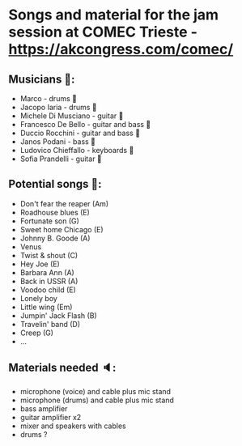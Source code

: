 # Songs and material for the jam session at COMEC Trieste - https://akcongress.com/comec/

## Musicians 🎼:
+ Marco - drums 🥁
+ Jacopo Iaria - drums 🥁
+ Michele Di Musciano - guitar 🎸
+ Francesco De Bello - guitar and bass 🎸
+ Duccio Rocchini - guitar and bass 🎸
+ Janos Podani - bass 🎸
+ Ludovico Chieffallo - keyboards 🎹
+ Sofia Prandelli - guitar 🎸

## Potential songs 🎵:
+ Don't fear the reaper (Am)
+ Roadhouse blues (E)
+ Fortunate son (G)
+ Sweet home Chicago (E)
+ Johnny B. Goode (A)
+ Venus
+ Twist & shout (C)
+ Hey Joe (E)
+ Barbara Ann (A)
+ Back in USSR (A)
+ Voodoo child (E)
+ Lonely boy
+ Little wing (Em)
+ Jumpin' Jack Flash (B)
+ Travelin' band (D)
+ Creep (G)
+ ...


## Materials needed 🔈:
+ microphone (voice) and cable plus mic stand
+ microphone (drums) and cable plus mic stand
+ bass amplifier
+ guitar amplifier x2
+ mixer and speakers with cables
+ drums ?
